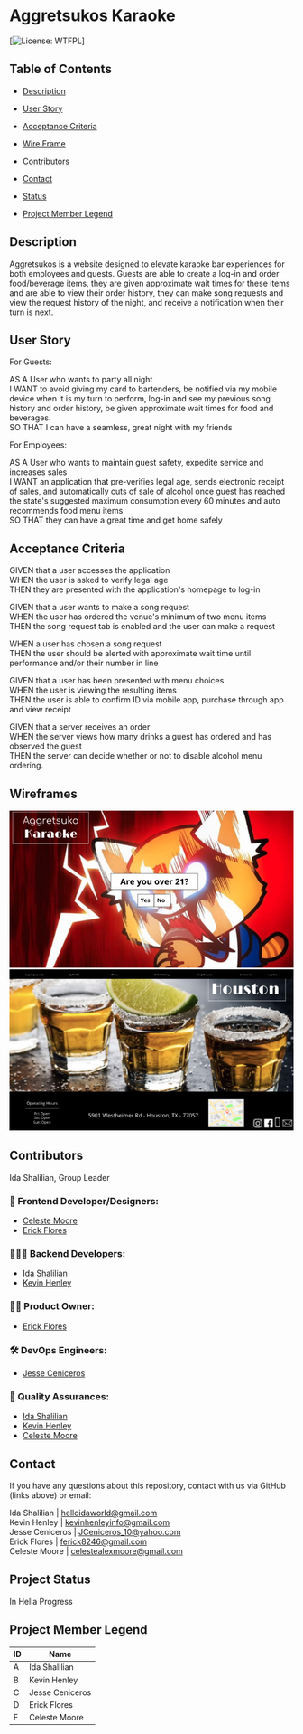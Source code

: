 # Aggretsukos Karaoke
  [![License: WTFPL](https://img.shields.io/badge/License-${license}.svg)]

  ## Table of Contents

  * [Description](#Description)

  * [User Story](#User)

  * [Acceptance Criteria](#Acceptance)

  * [Wire Frame](#Wireframe)

  * [Contributors](#Contributors)

  * [Contact](#Contact)

  * [Status](Status)

  * [Project Member Legend](#Legend)


  ## Description
Aggretsukos is a website designed to elevate karaoke bar experiences for both employees and guests. Guests are able to create a log-in and order food/beverage items, they are given approximate wait times for these items and are able to view their order history, they can make song requests and view the request history of the night, and receive a notification when their turn is next.


## User Story

For Guests:  

  AS A User who wants to party all night  
  I WANT to avoid giving my card to bartenders, be notified via my mobile device when it is my turn to perform, log-in and see my previous song history and order history, be given approximate wait times for food and beverages.  
  SO THAT I can have a seamless, great night with my friends  

For Employees:  

  AS A User who wants to maintain guest safety, expedite service and increases sales  
  I WANT an application that pre-verifies legal age, sends electronic receipt of sales, and automatically cuts of sale of alcohol once guest has reached the state's suggested maximum consumption every 60 minutes and auto recommends food menu items  
  SO THAT they can have a great time and get home safely  


## Acceptance Criteria

GIVEN that a user accesses the application  
WHEN the user is asked to verify legal age  
THEN they are presented with the application's homepage to log-in  

GIVEN that a user wants to make a song request  
WHEN the user has ordered the venue's minimum of two menu items  
THEN the song request tab is enabled and the user can make a request  

WHEN a user has chosen a song request  
THEN the user should be alerted with approximate wait time until performance and/or their number in line  

GIVEN that a user has been presented with menu choices  
WHEN the user is viewing the resulting items  
THEN the user is able to confirm ID via mobile app, purchase through app and view receipt  

GIVEN that a server receives an order  
WHEN the server views how many drinks a guest has ordered and has observed the guest  
THEN the server can decide whether or not to disable alcohol menu ordering.  


## Wireframes
![project wireframe](./assets/homescreen-proj2.png)  
![project wireframe2](./assets/userscreen-proj2.png)  

## Contributors

Ida Shalilian, Group Leader

### 🎨 Frontend Developer/Designers: 
* [Celeste Moore](https://github.com/celestealexmoore)
* [Erick Flores](https://github.com/ferick8246)
### 🧑🏽‍💻  Backend Developers: 
* [Ida Shalilian](https://github.com/corgimaman) 
* [Kevin Henley](https://github.com/KevinHenleyCode)
### 👨‍💼  Product Owner: 
* [Erick Flores](https://github.com/ferick8246)
### 🛠 DevOps Engineers: 
* [Jesse Ceniceros](https://github.com/Jesse2360)
### 🥸  Quality Assurances: 
* [Ida Shalilian](https://github.com/corgimaman) 
* [Kevin Henley](https://github.com/KevinHenleyCode)
* [Celeste Moore](https://github.com/celestealexmoore)

## Contact
If you have any questions about this repository, contact with us via GitHub (links above) or email:

Ida Shalilian | helloidaworld@gmail.com  
Kevin Henley | kevinhenleyinfo@gmail.com  
Jesse Ceniceros | JCeniceros_10@yahoo.com  
Erick Flores | ferick8246@gmail.com  
Celeste Moore | celestealexmoore@gmail.com  

## Project Status
In Hella Progress


## Project Member Legend
|ID  |Name  |
|---------|----|
|A     |Ida Shalilian|
|B     |Kevin Henley|
|C     |Jesse Ceniceros|
|D     |Erick Flores|
|E     |Celeste Moore|